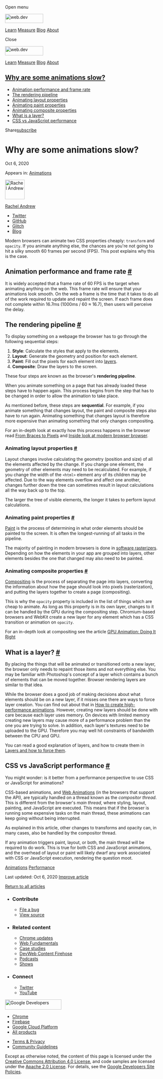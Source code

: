 <span class="w-tooltip w-tooltip--left">Open menu</span>

<a href="/" class="gc-analytics-event header-default__logo-link"><img src="/images/lockup.svg" alt="web.dev" class="header-default__logo" width="125" height="30" /></a>

<a href="/learn/" class="gc-analytics-event header-default__link">Learn</a> <a href="/measure/" class="gc-analytics-event header-default__link">Measure</a> <a href="/blog/" class="gc-analytics-event header-default__link">Blog</a> <a href="/about/" class="gc-analytics-event header-default__link">About</a>

<span class="w-tooltip">Close</span>

<a href="/" class="gc-analytics-event"><img src="/images/lockup.svg" alt="web.dev" class="drawer-default__logo" width="125" height="30" /></a>

<a href="/learn/" class="gc-analytics-event drawer-default__link">Learn</a> <a href="/measure/" class="gc-analytics-event drawer-default__link">Measure</a> <a href="/blog/" class="gc-analytics-event drawer-default__link">Blog</a> <a href="/about/" class="gc-analytics-event drawer-default__link">About</a>

<a href="#why-are-some-animations-slow" class="w-toc__header--link">Why are some animations slow?</a>
-----------------------------------------------------------------------------------------------------

-   [Animation performance and frame rate](#fps)
-   [The rendering pipeline](#pipeline)
-   [Animating layout properties](#layout)
-   [Animating paint properties](#paint)
-   [Animating composite properties](#composite)
-   [What is a layer?](#layers)
-   [CSS vs JavaScript performance](#css-js)

Share<a href="/newsletter/" class="gc-analytics-event w-actions__fab w-actions__fab--subscribe"><span>subscribe</span></a>

Why are some animations slow?
=============================

Oct 6, 2020

<span class="w-post-signpost__title">Appears in:</span> <a href="/animations" class="w-post-signpost__link">Animations</a>

[<img src="https://web-dev.imgix.net/image/admin/dUAN2DEXHRT6G6iPrIby.jpg?auto=format&amp;fit=crop&amp;h=64&amp;w=64" alt="Rachel Andrew" class="w-author__image" sizes="(min-width: 64px) 64px, calc(100vw - 48px)" srcset="https://web-dev.imgix.net/image/admin/dUAN2DEXHRT6G6iPrIby.jpg?fit=crop&amp;h=64&amp;w=64&amp;auto=format&amp;dpr=1&amp;q=75, https://web-dev.imgix.net/image/admin/dUAN2DEXHRT6G6iPrIby.jpg?fit=crop&amp;h=64&amp;w=64&amp;auto=format&amp;dpr=2&amp;q=50 2x, https://web-dev.imgix.net/image/admin/dUAN2DEXHRT6G6iPrIby.jpg?fit=crop&amp;h=64&amp;w=64&amp;auto=format&amp;dpr=3&amp;q=35 3x, https://web-dev.imgix.net/image/admin/dUAN2DEXHRT6G6iPrIby.jpg?fit=crop&amp;h=64&amp;w=64&amp;auto=format&amp;dpr=4&amp;q=23 4x, https://web-dev.imgix.net/image/admin/dUAN2DEXHRT6G6iPrIby.jpg?fit=crop&amp;h=64&amp;w=64&amp;auto=format&amp;dpr=5&amp;q=20 5x" width="64" height="64" />](/authors/rachelandrew/)

<a href="/authors/rachelandrew/" class="w-author__name-link">Rachel Andrew</a>

-   <a href="https://twitter.com/rachelandrew" class="w-author__link">Twitter</a>
-   <a href="https://github.com/rachelandrew" class="w-author__link">GitHub</a>
-   <a href="https://glitch.com/@rachelandrew" class="w-author__link">Glitch</a>
-   <a href="https://rachelandrew.co.uk/" class="w-author__link">Blog</a>

Modern browsers can animate two CSS properties cheaply: `transform` and `opacity`. If you animate anything else, the chances are you're not going to hit a silky smooth 60 frames per second (FPS). This post explains why this is the case.

Animation performance and frame rate <a href="#fps" class="w-headline-link">#</a>
---------------------------------------------------------------------------------

It is widely accepted that a frame rate of 60 FPS is the target when animating anything on the web. This frame rate will ensure that your animations look smooth. On the web a frame is the time that it takes to do all of the work required to update and repaint the screen. If each frame does not complete within 16.7ms (1000ms / 60 ≈ 16.7), then users will perceive the delay.

The rendering pipeline <a href="#pipeline" class="w-headline-link">#</a>
------------------------------------------------------------------------

To display something on a webpage the browser has to go through the following sequential steps:

1.  **Style**: Calculate the styles that apply to the elements.
2.  **Layout**: Generate the geometry and position for each element.
3.  **Paint**: Fill out the pixels for each element into [layers](#layers).
4.  **Composite**: Draw the layers to the screen.

These four steps are known as the browser's **rendering pipeline**.

When you animate something on a page that has already loaded these steps have to happen again. This process begins from the step that has to be changed in order to allow the animation to take place.

As mentioned before, these steps are **sequential**. For example, if you animate something that changes layout, the paint and composite steps also have to run again. Animating something that changes layout is therefore more expensive than animating something that only changes compositing.

For an in-depth look at exactly how this process happens in the browser read [From Braces to Pixels](https://alistapart.com/article/braces-to-pixels/) and [Inside look at modern browser browser](https://developers.google.com/web/updates/2018/09/inside-browser-part3).

### Animating layout properties <a href="#layout" class="w-headline-link">#</a>

Layout changes involve calculating the geometry (position and size) of all the elements affected by the change. If you change one element, the geometry of other elements may need to be recalculated. For example, if you change the width of the `<html>` element any of its children may be affected. Due to the way elements overflow and affect one another, changes further down the tree can sometimes result in layout calculations all the way back up to the top.

The larger the tree of visible elements, the longer it takes to perform layout calculations.

### Animating paint properties <a href="#paint" class="w-headline-link">#</a>

[Paint](https://developers.google.com/web/updates/2018/09/inside-browser-part3#paint) is the process of determining in what order elements should be painted to the screen. It is often the longest-running of all tasks in the pipeline.

The majority of painting in modern browsers is done in [software rasterizers](https://software.intel.com/content/www/us/en/develop/articles/software-vs-gpu-rasterization-in-chromium.html). Depending on how the elements in your app are grouped into layers, other elements besides the one that changed may also need to be painted.

### Animating composite properties <a href="#composite" class="w-headline-link">#</a>

[Compositing](https://developers.google.com/web/updates/2018/09/inside-browser-part3#what_is_compositing) is the process of separating the page into layers, converting the information about how the page should look into pixels (rasterization), and putting the layers together to create a page (compositing).

This is why the `opacity` property is included in the list of things which are cheap to animate. As long as this property is in its own layer, changes to it can be handled by the GPU during the compositing step. Chromium-based browsers and WebKit create a new layer for any element which has a CSS transition or animation on `opacity`.

For an in-depth look at compositing see the article [GPU Animation: Doing It Right](https://www.smashingmagazine.com/2016/12/gpu-animation-doing-it-right/)

What is a layer? <a href="#layers" class="w-headline-link">#</a>
----------------------------------------------------------------

By placing the things that will be animated or transitioned onto a new layer, the browser only needs to repaint those items and not everything else. You may be familiar with Photoshop's concept of a layer which contains a bunch of elements that can be moved together. Browser rendering layers are similar to that idea.

While the browser does a good job of making decisions about what elements should be on a new layer, if it misses one there are ways to force layer creation. You can find out about that in [How to create high-performance animations](/animations-guide). However, creating new layers should be done with care because each layer uses memory. On devices with limited memory creating new layers may cause more of a performance problem than the one you are trying to solve. In addition, each layer's textures need to be uploaded to the GPU. Therefore you may well hit constraints of bandwidth between the CPU and GPU.

You can read a good explanation of layers, and how to create them in [Layers and how to force them](https://dassur.ma/things/forcing-layers/).

CSS vs JavaScript performance <a href="#css-js" class="w-headline-link">#</a>
-----------------------------------------------------------------------------

You might wonder: is it better from a performance perspective to use CSS or JavaScript for animations?

CSS-based animations, and [Web Animations](/web-animations/) (in the browsers that support the API), are typically handled on a thread known as the *compositor thread*. This is different from the browser's *main thread*, where styling, layout, painting, and JavaScript are executed. This means that if the browser is running some expensive tasks on the main thread, these animations can keep going without being interrupted.

As explained in this article, other changes to transforms and opacity can, in many cases, also be handled by the compositor thread.

If any animation triggers paint, layout, or both, the main thread will be required to do work. This is true for both CSS and JavaScript animations, and the overhead of layout or paint will likely dwarf any work associated with CSS or JavaScript execution, rendering the question moot.

<a href="/tags/animations/" class="w-chip">Animations</a> <a href="/tags/performance/" class="w-chip">Performance</a>

<span class="w-mr--sm">Last updated: Oct 6, 2020 </span>[Improve article](https://github.com/GoogleChrome/web.dev/blob/master/src/site/content/en/animations/animations-overview/index.md)

<a href="/animations" class="gc-analytics-event w-article-navigation__link w-article-navigation__link--back w-article-navigation__link--single">Return to all articles</a>

-   ### Contribute

    -   <a href="https://github.com/GoogleChrome/web.dev/issues/new?assignees=&amp;labels=bug&amp;template=bug_report.md&amp;title=" class="w-footer__linkbox-link">File a bug</a>
    -   <a href="https://github.com/googlechrome/web.dev" class="w-footer__linkbox-link">View source</a>

-   ### Related content

    -   <a href="https://blog.chromium.org/" class="w-footer__linkbox-link">Chrome updates</a>
    -   <a href="https://developers.google.com/web/" class="w-footer__linkbox-link">Web Fundamentals</a>
    -   <a href="https://developers.google.com/web/showcase/" class="w-footer__linkbox-link">Case studies</a>
    -   <a href="https://devwebfeed.appspot.com/" class="w-footer__linkbox-link">DevWeb Content Firehose</a>
    -   <a href="/podcasts/" class="w-footer__linkbox-link">Podcasts</a>
    -   <a href="/shows/" class="w-footer__linkbox-link">Shows</a>

-   ### Connect

    -   <a href="https://www.twitter.com/ChromiumDev" class="w-footer__linkbox-link">Twitter</a>
    -   <a href="https://www.youtube.com/user/ChromeDevelopers" class="w-footer__linkbox-link">YouTube</a>

<a href="https://developers.google.com/" class="w-footer__utility-logo-link"><img src="/images/lockup-color.png" alt="Google Developers" class="w-footer__utility-logo" width="185" height="33" /></a>

-   <a href="https://developer.chrome.com/" class="w-footer__utility-link">Chrome</a>
-   <a href="https://firebase.google.com/" class="w-footer__utility-link">Firebase</a>
-   <a href="https://cloud.google.com/" class="w-footer__utility-link">Google Cloud Platform</a>
-   <a href="https://developers.google.com/products" class="w-footer__utility-link">All products</a>

<!-- -->

-   <a href="https://policies.google.com/" class="w-footer__utility-link">Terms &amp; Privacy</a>
-   <a href="/community-guidelines/" class="w-footer__utility-link">Community Guidelines</a>

Except as otherwise noted, the content of this page is licensed under the [Creative Commons Attribution 4.0 License](https://creativecommons.org/licenses/by/4.0/), and code samples are licensed under the [Apache 2.0 License](https://www.apache.org/licenses/LICENSE-2.0). For details, see the [Google Developers Site Policies](https://developers.google.com/terms/site-policies).
